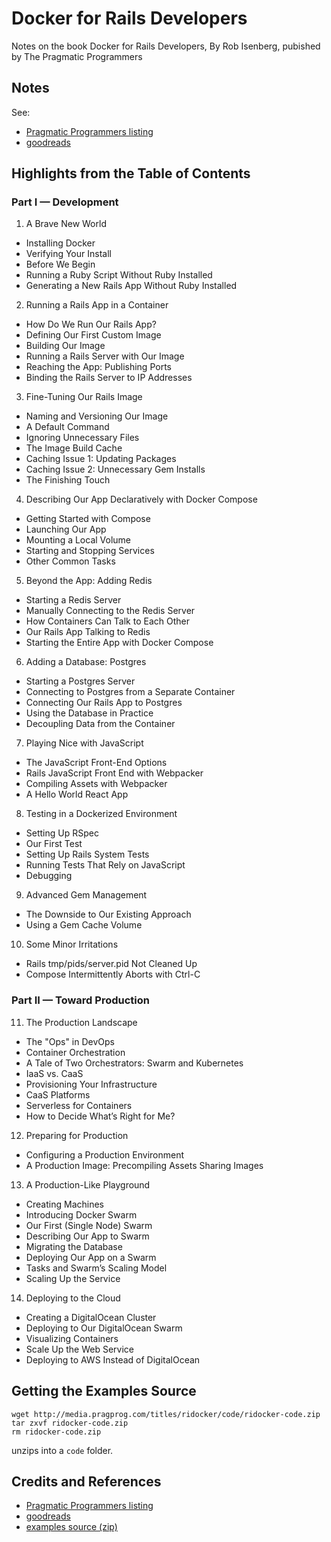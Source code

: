 # Docker for Rails Developers

Notes on the book Docker for Rails Developers, By Rob Isenberg, pubished by The Pragmatic Programmers

## Notes

See:

* [Pragmatic Programmers listing](https://pragprog.com/titles/ridocker/docker-for-rails-developers/)
* [goodreads](https://www.goodreads.com/book/show/39815976-docker-for-rails-developers)

## Highlights from the Table of Contents


### Part I — Development

1. A Brave New World

* Installing Docker
* Verifying Your Install
* Before We Begin
* Running a Ruby Script Without Ruby Installed
* Generating a New Rails App Without Ruby Installed

2. Running a Rails App in a Container

* How Do We Run Our Rails App?
* Defining Our First Custom Image
* Building Our Image
* Running a Rails Server with Our Image
* Reaching the App: Publishing Ports
* Binding the Rails Server to IP Addresses

3. Fine-Tuning Our Rails Image

* Naming and Versioning Our Image
* A Default Command
* Ignoring Unnecessary Files
* The Image Build Cache
* Caching Issue 1: Updating Packages
* Caching Issue 2: Unnecessary Gem Installs
* The Finishing Touch

4. Describing Our App Declaratively with Docker Compose

* Getting Started with Compose
* Launching Our App
* Mounting a Local Volume
* Starting and Stopping Services
* Other Common Tasks

5. Beyond the App: Adding Redis

* Starting a Redis Server
* Manually Connecting to the Redis Server
* How Containers Can Talk to Each Other
* Our Rails App Talking to Redis
* Starting the Entire App with Docker Compose

6. Adding a Database: Postgres

* Starting a Postgres Server
* Connecting to Postgres from a Separate Container
* Connecting Our Rails App to Postgres
* Using the Database in Practice
* Decoupling Data from the Container

7. Playing Nice with JavaScript

* The JavaScript Front-End Options
* Rails JavaScript Front End with Webpacker
* Compiling Assets with Webpacker
* A Hello World React App

8. Testing in a Dockerized Environment

* Setting Up RSpec
* Our First Test
* Setting Up Rails System Tests
* Running Tests That Rely on JavaScript
* Debugging

9. Advanced Gem Management

* The Downside to Our Existing Approach
* Using a Gem Cache Volume

10. Some Minor Irritations

* Rails tmp/pids/server.pid Not Cleaned Up
* Compose Intermittently Aborts with Ctrl-C

### Part II — Toward Production

11. The Production Landscape

* The "Ops" in DevOps
* Container Orchestration
* A Tale of Two Orchestrators: Swarm and Kubernetes
* IaaS vs. CaaS
* Provisioning Your Infrastructure
* CaaS Platforms
* Serverless for Containers
* How to Decide What’s Right for Me?

12. Preparing for Production

* Configuring a Production Environment
* A Production Image: Precompiling Assets Sharing Images

13. A Production-Like Playground

* Creating Machines
* Introducing Docker Swarm
* Our First (Single Node) Swarm
* Describing Our App to Swarm
* Migrating the Database
* Deploying Our App on a Swarm
* Tasks and Swarm’s Scaling Model
* Scaling Up the Service

14. Deploying to the Cloud

* Creating a DigitalOcean Cluster
* Deploying to Our DigitalOcean Swarm
* Visualizing Containers
* Scale Up the Web Service
* Deploying to AWS Instead of DigitalOcean


## Getting the Examples Source

```
wget http://media.pragprog.com/titles/ridocker/code/ridocker-code.zip
tar zxvf ridocker-code.zip
rm ridocker-code.zip
```

unzips into a `code` folder.

## Credits and References

* [Pragmatic Programmers listing](https://pragprog.com/titles/ridocker/docker-for-rails-developers/)
* [goodreads](https://www.goodreads.com/book/show/39815976-docker-for-rails-developers)
* [examples source (zip)](http://media.pragprog.com/titles/ridocker/code/ridocker-code.zip)
